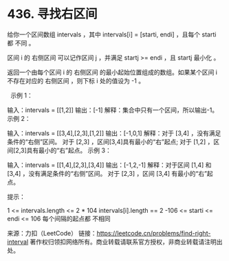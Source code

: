 # 436. 寻找右区间

给你一个区间数组 intervals ，其中 intervals[i] = [starti, endi] ，且每个 starti 都 不同 。

区间 i 的 右侧区间 可以记作区间 j ，并满足 startj >= endi ，且 startj 最小化 。

返回一个由每个区间 i 的 右侧区间 的最小起始位置组成的数组。如果某个区间 i 不存在对应的 右侧区间 ，则下标 i 处的值设为 -1 。

 
示例 1：

输入：intervals = [[1,2]]
输出：[-1]
解释：集合中只有一个区间，所以输出-1。
示例 2：

输入：intervals = [[3,4],[2,3],[1,2]]
输出：[-1,0,1]
解释：对于 [3,4] ，没有满足条件的“右侧”区间。
对于 [2,3] ，区间[3,4]具有最小的“右”起点;
对于 [1,2] ，区间[2,3]具有最小的“右”起点。
示例 3：

输入：intervals = [[1,4],[2,3],[3,4]]
输出：[-1,2,-1]
解释：对于区间 [1,4] 和 [3,4] ，没有满足条件的“右侧”区间。
对于 [2,3] ，区间 [3,4] 有最小的“右”起点。
 

提示：

1 <= intervals.length <= 2 * 104
intervals[i].length == 2
-106 <= starti <= endi <= 106
每个间隔的起点都 不相同

来源：力扣（LeetCode）
链接：https://leetcode.cn/problems/find-right-interval
著作权归领扣网络所有。商业转载请联系官方授权，非商业转载请注明出处。